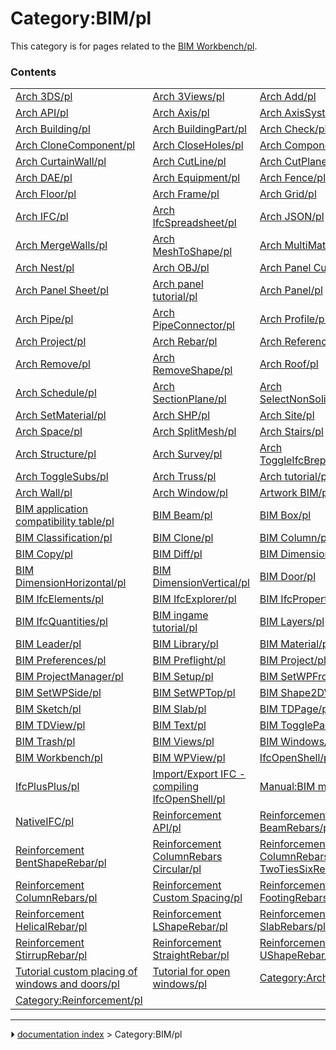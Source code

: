 # Category:BIM/pl
This category is for pages related to the [BIM Workbench/pl](BIM_Workbench/pl.md).

### Contents

|     |     |     |
| --- | --- | --- |
| [Arch 3DS/pl](Arch_3DS/pl.md) | [Arch 3Views/pl](Arch_3Views/pl.md) | [Arch Add/pl](Arch_Add/pl.md) |
| [Arch API/pl](Arch_API/pl.md) | [Arch Axis/pl](Arch_Axis/pl.md) | [Arch AxisSystem/pl](Arch_AxisSystem/pl.md) |
| [Arch Building/pl](Arch_Building/pl.md) | [Arch BuildingPart/pl](Arch_BuildingPart/pl.md) | [Arch Check/pl](Arch_Check/pl.md) |
| [Arch CloneComponent/pl](Arch_CloneComponent/pl.md) | [Arch CloseHoles/pl](Arch_CloseHoles/pl.md) | [Arch Component/pl](Arch_Component/pl.md) |
| [Arch CurtainWall/pl](Arch_CurtainWall/pl.md) | [Arch CutLine/pl](Arch_CutLine/pl.md) | [Arch CutPlane/pl](Arch_CutPlane/pl.md) |
| [Arch DAE/pl](Arch_DAE/pl.md) | [Arch Equipment/pl](Arch_Equipment/pl.md) | [Arch Fence/pl](Arch_Fence/pl.md) |
| [Arch Floor/pl](Arch_Floor/pl.md) | [Arch Frame/pl](Arch_Frame/pl.md) | [Arch Grid/pl](Arch_Grid/pl.md) |
| [Arch IFC/pl](Arch_IFC/pl.md) | [Arch IfcSpreadsheet/pl](Arch_IfcSpreadsheet/pl.md) | [Arch JSON/pl](Arch_JSON/pl.md) |
| [Arch MergeWalls/pl](Arch_MergeWalls/pl.md) | [Arch MeshToShape/pl](Arch_MeshToShape/pl.md) | [Arch MultiMaterial/pl](Arch_MultiMaterial/pl.md) |
| [Arch Nest/pl](Arch_Nest/pl.md) | [Arch OBJ/pl](Arch_OBJ/pl.md) | [Arch Panel Cut/pl](Arch_Panel_Cut/pl.md) |
| [Arch Panel Sheet/pl](Arch_Panel_Sheet/pl.md) | [Arch panel tutorial/pl](Arch_panel_tutorial/pl.md) | [Arch Panel/pl](Arch_Panel/pl.md) |
| [Arch Pipe/pl](Arch_Pipe/pl.md) | [Arch PipeConnector/pl](Arch_PipeConnector/pl.md) | [Arch Profile/pl](Arch_Profile/pl.md) |
| [Arch Project/pl](Arch_Project/pl.md) | [Arch Rebar/pl](Arch_Rebar/pl.md) | [Arch Reference/pl](Arch_Reference/pl.md) |
| [Arch Remove/pl](Arch_Remove/pl.md) | [Arch RemoveShape/pl](Arch_RemoveShape/pl.md) | [Arch Roof/pl](Arch_Roof/pl.md) |
| [Arch Schedule/pl](Arch_Schedule/pl.md) | [Arch SectionPlane/pl](Arch_SectionPlane/pl.md) | [Arch SelectNonSolidMeshes/pl](Arch_SelectNonSolidMeshes/pl.md) |
| [Arch SetMaterial/pl](Arch_SetMaterial/pl.md) | [Arch SHP/pl](Arch_SHP/pl.md) | [Arch Site/pl](Arch_Site/pl.md) |
| [Arch Space/pl](Arch_Space/pl.md) | [Arch SplitMesh/pl](Arch_SplitMesh/pl.md) | [Arch Stairs/pl](Arch_Stairs/pl.md) |
| [Arch Structure/pl](Arch_Structure/pl.md) | [Arch Survey/pl](Arch_Survey/pl.md) | [Arch ToggleIfcBrepFlag/pl](Arch_ToggleIfcBrepFlag/pl.md) |
| [Arch ToggleSubs/pl](Arch_ToggleSubs/pl.md) | [Arch Truss/pl](Arch_Truss/pl.md) | [Arch tutorial/pl](Arch_tutorial/pl.md) |
| [Arch Wall/pl](Arch_Wall/pl.md) | [Arch Window/pl](Arch_Window/pl.md) | [Artwork BIM/pl](Artwork_BIM/pl.md) |
| [BIM application compatibility table/pl](BIM_application_compatibility_table/pl.md) | [BIM Beam/pl](BIM_Beam/pl.md) | [BIM Box/pl](BIM_Box/pl.md) |
| [BIM Classification/pl](BIM_Classification/pl.md) | [BIM Clone/pl](BIM_Clone/pl.md) | [BIM Column/pl](BIM_Column/pl.md) |
| [BIM Copy/pl](BIM_Copy/pl.md) | [BIM Diff/pl](BIM_Diff/pl.md) | [BIM DimensionAligned/pl](BIM_DimensionAligned/pl.md) |
| [BIM DimensionHorizontal/pl](BIM_DimensionHorizontal/pl.md) | [BIM DimensionVertical/pl](BIM_DimensionVertical/pl.md) | [BIM Door/pl](BIM_Door/pl.md) |
| [BIM IfcElements/pl](BIM_IfcElements/pl.md) | [BIM IfcExplorer/pl](BIM_IfcExplorer/pl.md) | [BIM IfcProperties/pl](BIM_IfcProperties/pl.md) |
| [BIM IfcQuantities/pl](BIM_IfcQuantities/pl.md) | [BIM ingame tutorial/pl](BIM_ingame_tutorial/pl.md) | [BIM Layers/pl](BIM_Layers/pl.md) |
| [BIM Leader/pl](BIM_Leader/pl.md) | [BIM Library/pl](BIM_Library/pl.md) | [BIM Material/pl](BIM_Material/pl.md) |
| [BIM Preferences/pl](BIM_Preferences/pl.md) | [BIM Preflight/pl](BIM_Preflight/pl.md) | [BIM Project/pl](BIM_Project/pl.md) |
| [BIM ProjectManager/pl](BIM_ProjectManager/pl.md) | [BIM Setup/pl](BIM_Setup/pl.md) | [BIM SetWPFront/pl](BIM_SetWPFront/pl.md) |
| [BIM SetWPSide/pl](BIM_SetWPSide/pl.md) | [BIM SetWPTop/pl](BIM_SetWPTop/pl.md) | [BIM Shape2DView/pl](BIM_Shape2DView/pl.md) |
| [BIM Sketch/pl](BIM_Sketch/pl.md) | [BIM Slab/pl](BIM_Slab/pl.md) | [BIM TDPage/pl](BIM_TDPage/pl.md) |
| [BIM TDView/pl](BIM_TDView/pl.md) | [BIM Text/pl](BIM_Text/pl.md) | [BIM TogglePanels/pl](BIM_TogglePanels/pl.md) |
| [BIM Trash/pl](BIM_Trash/pl.md) | [BIM Views/pl](BIM_Views/pl.md) | [BIM Windows/pl](BIM_Windows/pl.md) |
| [BIM Workbench/pl](BIM_Workbench/pl.md) | [BIM WPView/pl](BIM_WPView/pl.md) | [IfcOpenShell/pl](IfcOpenShell/pl.md) |
| [IfcPlusPlus/pl](IfcPlusPlus/pl.md) | [Import/Export IFC - compiling IfcOpenShell/pl](Import/Export_IFC_-_compiling_IfcOpenShell/pl.md) | [Manual:BIM modeling/pl](Manual_BIM_modeling/pl.md) |
| [NativeIFC/pl](NativeIFC/pl.md) | [Reinforcement API/pl](Reinforcement_API/pl.md) | [Reinforcement BeamRebars/pl](Reinforcement_BeamRebars/pl.md) |
| [Reinforcement BentShapeRebar/pl](Reinforcement_BentShapeRebar/pl.md) | [Reinforcement ColumnRebars Circular/pl](Reinforcement_ColumnRebars_Circular/pl.md) | [Reinforcement ColumnRebars TwoTiesSixRebars/pl](Reinforcement_ColumnRebars_TwoTiesSixRebars/pl.md) |
| [Reinforcement ColumnRebars/pl](Reinforcement_ColumnRebars/pl.md) | [Reinforcement Custom Spacing/pl](Reinforcement_Custom_Spacing/pl.md) | [Reinforcement FootingRebars/pl](Reinforcement_FootingRebars/pl.md) |
| [Reinforcement HelicalRebar/pl](Reinforcement_HelicalRebar/pl.md) | [Reinforcement LShapeRebar/pl](Reinforcement_LShapeRebar/pl.md) | [Reinforcement SlabRebars/pl](Reinforcement_SlabRebars/pl.md) |
| [Reinforcement StirrupRebar/pl](Reinforcement_StirrupRebar/pl.md) | [Reinforcement StraightRebar/pl](Reinforcement_StraightRebar/pl.md) | [Reinforcement UShapeRebar/pl](Reinforcement_UShapeRebar/pl.md) |
| [Tutorial custom placing of windows and doors/pl](Tutorial_custom_placing_of_windows_and_doors/pl.md) | [Tutorial for open windows/pl](Tutorial_for_open_windows/pl.md) | [Category:Arch/pl](Category_Arch/pl.md) |
| [Category:Reinforcement/pl](Category_Reinforcement/pl.md) |



---
⏵ [documentation index](../README.md) > Category:BIM/pl
